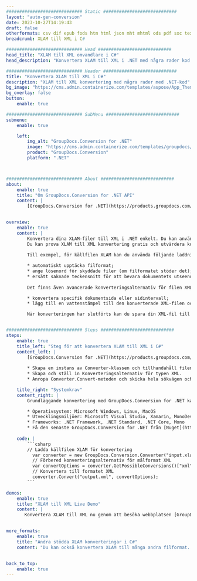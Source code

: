 ```yaml
---
############################# Static ############################
layout: "auto-gen-conversion"
date: 2023-10-27T14:19:43
draft: false
otherformats: csv dif epub fods htm html json mht mhtml ods pdf sxc tex tsv xlam xls xlsb xlsm xlsx xlt xltm xltx xml xps
breadcrumb: XLAM till XML i C#

############################# Head ############################
head_title: "XLAM till XML omvandlare i C#"
head_description: "Konvertera XLAM till XML i .NET med några rader kod. Använd GroupDocs Document Conversion API för att konvertera över 160 filformat."

############################# Header ############################
title: "Konvertera XLAM till XML i C#"
description: "XLAM till XML konvertering med några rader med .NET-kod"
bg_image: "https://cms.admin.containerize.com/templates/aspose/App_Themes/V3/images/bg/header1.png"
bg_overlay: false
button:
    enable: true

############################# SubMenu ############################
submenu:
    enable: true

    left:
        img_alt: "GroupDocs.Conversion for .NET"
        image: "https://cms.admin.containerize.com/templates/groupdocs/images/product-logos/90x90-noborder/groupdocs-conversion-net.png"
        product: "GroupDocs.Conversion"
        platform: ".NET"



############################# About ############################
about:
    enable: true
    title: "Om GroupDocs.Conversion for .NET API"
    content: |
        [GroupDocs.Conversion for .NET](https://products.groupdocs.com/conversion/net/) kan användas för att konvertera Microsoft Word, Excel, PowerPoint, PDF, Visio och andra format. GroupDocs.Conversion är ett fristående API som är lämpligt för back-end och interna system där hög prestanda krävs. Det beror inte på någon programvara som Microsoft eller Open Office.
    

overview:
    enable: true
    content: |
        Konvertera dina XLAM-filer till XML i .NET enkelt. Du kan använda bara ett par C# kodrader i valfri plattform som du vill, som - Windows, Linux, macOS.
        Du kan prova XLAM till XML konvertering gratis och utvärdera konverteringsresultatens kvalitet. Tillsammans med enkla filkonverteringsscenarier kan du prova mer avancerade alternativ för att ladda källfilen XLAM och för att spara resultatet XML. 
        
        Till exempel, för källfilen XLAM kan du använda följande laddningsalternativ:

        * automatiskt upptäcka filformat;
        * ange lösenord för skyddade filer (om filformatet stöder det);
        * ersätt saknade teckensnitt för att bevara dokumentets utseende.
        
        Det finns även avancerade konverteringsalternativ för filen XML:

        * konvertera specifik dokumentsida eller sidintervall;
        * lägg till en vattenstämpel till den konverterade XML-filen och många fler.

        När konverteringen har slutförts kan du spara din XML-fil till den lokala filsökvägen eller någon tredje parts lagring som FTP, Amazon S3, Google Drive, Dropbox etc. Observera - för att konvertera XLAM till {{ TO}} det finns inget behov av någon ytterligare programvara installerad - som MS Office, Open Office, Adobe Acrobat Reader etc.


############################# Steps ############################
steps:
    enable: true
    title_left: "Steg för att konvertera XLAM till XML i C#"
    content_left: |
        [GroupDocs.Conversion for .NET](https://products.groupdocs.com/conversion/net/) gör det enkelt för utvecklare att konvertera en XLAM-fil till XML med några rader kod.
        
        * Skapa en instans av Converter-klassen och tillhandahåll filen XLAM med den fullständiga sökvägen
        * Skapa och ställ in Konverteringsalternativ för typen XML.
        * Anropa Converter.Convert-metoden och skicka hela sökvägen och formatet (XML) som en parameter

    title_right: "Systemkrav"
    content_right: |
        Grundläggande konvertering med GroupDocs.Conversion for .NET kan göras med bara några enkla steg. Våra API:er stöds på alla större plattformar och operativsystem. Innan du kör koden nedan, se till att du har följande förutsättningar installerade på ditt system.

        * Operativsystem: Microsoft Windows, Linux, MacOS
        * Utvecklingsmiljöer: Microsoft Visual Studio, Xamarin, MonoDevelop
        * Frameworks: .NET Framework, .NET Standard, .NET Core, Mono
        * Få den senaste GroupDocs.Conversion for .NET från [Nuget](https://www.nuget.org/packages/groupdocs.conversion)
         
    code: |
        ```csharp    
        // Ladda källfilen XLAM för konvertering
          var converter = new GroupDocs.Conversion.Converter("input.xlam");
          // Förbered konverteringsalternativ för målformat XML
          var convertOptions = converter.GetPossibleConversions()["xml"].ConvertOptions;
          // Konvertera till formatet XML
          converter.Convert("output.xml", convertOptions);
        ```

demos:
    enable: true
    title: "XLAM till XML Live Demo"
    content: |
       Konvertera XLAM till XML nu genom att besöka webbplatsen [GroupDocs.Conversion App](https://products.groupdocs.app/conversion/family). Onlinedemo har följande fördelar
          

more_formats:
    enable: true
    title: "Andra stödda XLAM konverteringar i C#"
    content: "Du kan också konvertera XLAM till många andra filformat. Se listan nedan."
       
       
back_to_top:
    enable: true
---
```

